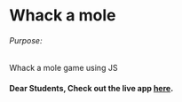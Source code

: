 # Whack a mole

###### Purpose:
   Whack a mole game using JS

#### Dear Students, Check out the live app [here](https://ramya-brs.github.io/Rabit-Game/).
